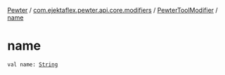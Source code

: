 [Pewter](../../index.md) / [com.ejektaflex.pewter.api.core.modifiers](../index.md) / [PewterToolModifier](index.md) / [name](./name.md)

# name

`val name: `[`String`](https://kotlinlang.org/api/latest/jvm/stdlib/kotlin/-string/index.html)